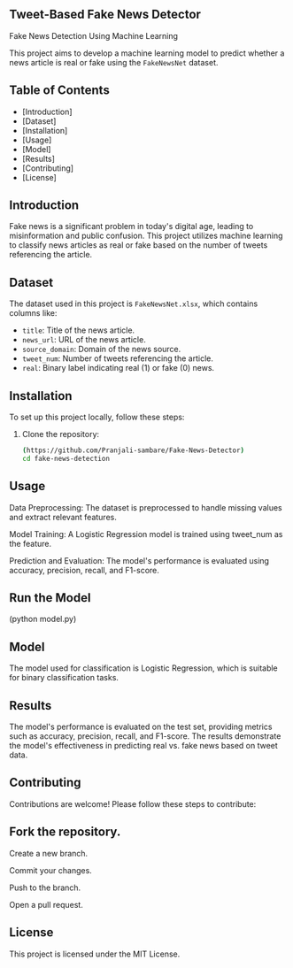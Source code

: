 ## Tweet-Based Fake News Detector


Fake News Detection Using Machine Learning

This project aims to develop a machine learning model to predict whether a news article is real or fake using the `FakeNewsNet` dataset.

## Table of Contents
- [Introduction]
- [Dataset]
- [Installation]
- [Usage]
- [Model]
- [Results]
- [Contributing]
- [License]


## Introduction
Fake news is a significant problem in today's digital age, leading to misinformation and public confusion. This project utilizes machine learning to classify news articles as real or fake based on the number of tweets referencing the article.


## Dataset
The dataset used in this project is `FakeNewsNet.xlsx`, which contains columns like:
- `title`: Title of the news article.
- `news_url`: URL of the news article.
- `source_domain`: Domain of the news source.
- `tweet_num`: Number of tweets referencing the article.
- `real`: Binary label indicating real (1) or fake (0) news.


## Installation
To set up this project locally, follow these steps:


1. Clone the repository:
   ```bash
   (https://github.com/Pranjali-sambare/Fake-News-Detector)
   cd fake-news-detection


## Usage

Data Preprocessing: The dataset is preprocessed to handle missing values and extract relevant features.

Model Training: A Logistic Regression model is trained using tweet_num as the feature.

Prediction and Evaluation: The model's performance is evaluated using accuracy, precision, recall, and F1-score.

## Run the Model

(python model.py)


## Model

The model used for classification is Logistic Regression, which is suitable for binary classification tasks.


## Results

The model's performance is evaluated on the test set, providing metrics such as accuracy, precision, recall, and F1-score. The results demonstrate the model's effectiveness in predicting real vs. fake news based on tweet data.


## Contributing

Contributions are welcome! Please follow these steps to contribute:


## Fork the repository.

Create a new branch.

Commit your changes.

Push to the branch.

Open a pull request.

## License

This project is licensed under the MIT License.
